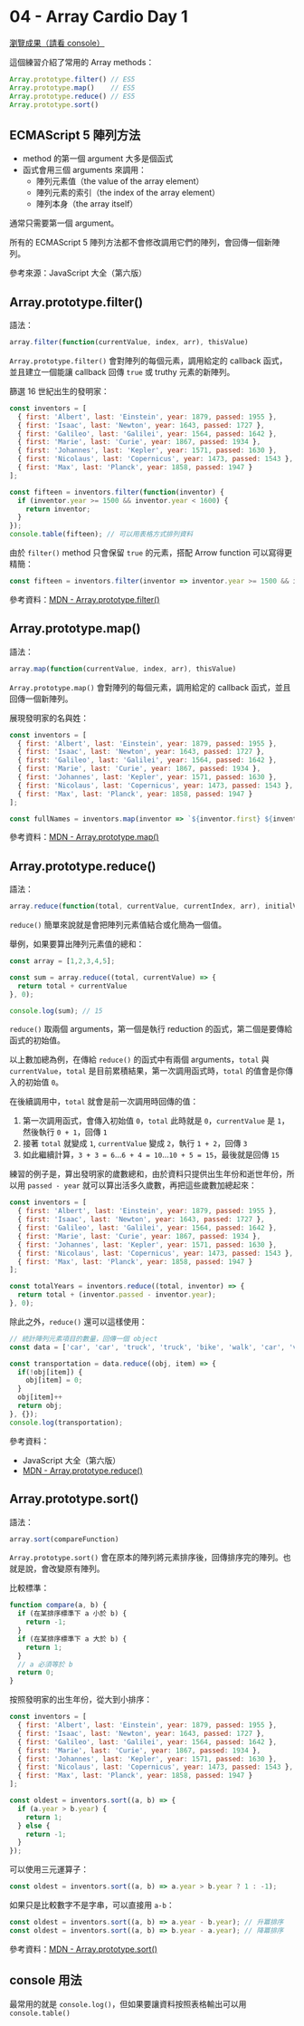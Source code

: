 # 04 - Array Cardio Day 1

[瀏覽成果（請看 console）](https://toumasaya.github.io/JavaScript30/04%20-%20Array%20Cardio%20Day%201/index.html)

這個練習介紹了常用的 Array methods：

```javascript
Array.prototype.filter() // ES5
Array.prototype.map()    // ES5
Array.prototype.reduce() // ES5
Array.prototype.sort()
```

## ECMAScript 5 陣列方法

* method 的第一個 argument 大多是個函式
* 函式會用三個 arguments 來調用：
  * 陣列元素值（the value of the array element）
  * 陣列元素的索引（the index of the array element）
  * 陣列本身（the array itself）

通常只需要第一個 argument。

所有的 ECMAScript 5 陣列方法都不會修改調用它們的陣列，會回傳一個新陣列。

參考來源：JavaScript 大全（第六版）

## Array.prototype.filter()

語法：

```javascript
array.filter(function(currentValue, index, arr), thisValue)
```

`Array.prototype.filter()` 會對陣列的每個元素，調用給定的 callback 函式，並且建立一個能讓 callback 回傳 `true` 或 truthy 元素的新陣列。

篩選 16 世紀出生的發明家：

```javascript
const inventors = [
  { first: 'Albert', last: 'Einstein', year: 1879, passed: 1955 },
  { first: 'Isaac', last: 'Newton', year: 1643, passed: 1727 },
  { first: 'Galileo', last: 'Galilei', year: 1564, passed: 1642 },
  { first: 'Marie', last: 'Curie', year: 1867, passed: 1934 },
  { first: 'Johannes', last: 'Kepler', year: 1571, passed: 1630 },
  { first: 'Nicolaus', last: 'Copernicus', year: 1473, passed: 1543 },
  { first: 'Max', last: 'Planck', year: 1858, passed: 1947 }
];

const fifteen = inventors.filter(function(inventor) {
  if (inventor.year >= 1500 && inventor.year < 1600) {
    return inventor;
  }
});
console.table(fifteen); // 可以用表格方式排列資料
```

由於 `filter()` method 只會保留 `true` 的元素，搭配 Arrow function 可以寫得更精簡：

```javascript
const fifteen = inventors.filter(inventor => inventor.year >= 1500 && inventor.year < 1600)
```

參考資料：[MDN - Array.prototype.filter()](https://developer.mozilla.org/zh-TW/docs/Web/JavaScript/Reference/Global_Objects/Array/filter)

## Array.prototype.map()

語法：

```javascript
array.map(function(currentValue, index, arr), thisValue)
```

`Array.prototype.map()` 會對陣列的每個元素，調用給定的 callback 函式，並且回傳一個新陣列。

展現發明家的名與姓：

```javascript
const inventors = [
  { first: 'Albert', last: 'Einstein', year: 1879, passed: 1955 },
  { first: 'Isaac', last: 'Newton', year: 1643, passed: 1727 },
  { first: 'Galileo', last: 'Galilei', year: 1564, passed: 1642 },
  { first: 'Marie', last: 'Curie', year: 1867, passed: 1934 },
  { first: 'Johannes', last: 'Kepler', year: 1571, passed: 1630 },
  { first: 'Nicolaus', last: 'Copernicus', year: 1473, passed: 1543 },
  { first: 'Max', last: 'Planck', year: 1858, passed: 1947 }
];

const fullNames = inventors.map(inventor => `${inventor.first} ${inventor.last}`);
```

參考資料：[MDN - Array.prototype.map()](https://developer.mozilla.org/en-US/docs/Web/JavaScript/Reference/Global_Objects/Array/map)

## Array.prototype.reduce()

語法：

```javascript
array.reduce(function(total, currentValue, currentIndex, arr), initialValue)
```

`reduce()` 簡單來說就是會把陣列元素值結合或化簡為一個值。

舉例，如果要算出陣列元素值的總和：

```javascript
const array = [1,2,3,4,5];

const sum = array.reduce((total, currentValue) => {
  return total + currentValue
}, 0);

console.log(sum); // 15
```

`reduce()` 取兩個 arguments，第一個是執行 reduction 的函式，第二個是要傳給函式的初始值。

以上數加總為例，在傳給 `reduce()` 的函式中有兩個 arguments，`total` 與 `currentValue`，`total` 是目前累積結果，第一次調用函式時，`total` 的值會是你傳入的初始值 `0`。

在後續調用中，`total` 就會是前一次調用時回傳的值：

1. 第一次調用函式，會傳入初始值 `0`，`total` 此時就是 `0`，`currentValue` 是 `1`，然後執行 `0 + 1`，回傳 `1`
2. 接著 `total` 就變成 `1`, `currentValue` 變成 `2`，執行 `1 + 2`，回傳 `3`
3. 如此繼續計算，`3 + 3 = 6`...`6 + 4 = 10`...`10 + 5 = 15`，最後就是回傳 `15`

練習的例子是，算出發明家的歲數總和，由於資料只提供出生年份和逝世年份，所以用 `passed - year` 就可以算出活多久歲數，再把這些歲數加總起來：

```javascript
const inventors = [
  { first: 'Albert', last: 'Einstein', year: 1879, passed: 1955 },
  { first: 'Isaac', last: 'Newton', year: 1643, passed: 1727 },
  { first: 'Galileo', last: 'Galilei', year: 1564, passed: 1642 },
  { first: 'Marie', last: 'Curie', year: 1867, passed: 1934 },
  { first: 'Johannes', last: 'Kepler', year: 1571, passed: 1630 },
  { first: 'Nicolaus', last: 'Copernicus', year: 1473, passed: 1543 },
  { first: 'Max', last: 'Planck', year: 1858, passed: 1947 }
];

const totalYears = inventors.reduce((total, inventor) => {
  return total + (inventor.passed - inventor.year);
}, 0);
```

除此之外，`reduce()` 還可以這樣使用：

```javascript
// 統計陣列元素項目的數量，回傳一個 object
const data = ['car', 'car', 'truck', 'truck', 'bike', 'walk', 'car', 'van', 'bike', 'walk', 'car', 'van', 'car', 'truck' ];

const transportation = data.reduce((obj, item) => {
  if(!obj[item]) {
    obj[item] = 0;
  }
  obj[item]++
  return obj;
}, {});
console.log(transportation);
```

參考資料：

* JavaScript 大全（第六版）
* [MDN - Array.prototype.reduce()](https://developer.mozilla.org/en-US/docs/Web/JavaScript/Reference/Global_Objects/Array/Reduce)

## Array.prototype.sort()

語法：

```javascript
array.sort(compareFunction)
```

`Array.prototype.sort()` 會在原本的陣列將元素排序後，回傳排序完的陣列。也就是說，會改變原有陣列。

比較標準：

```javascript
function compare(a, b) {
  if (在某排序標準下 a 小於 b) {
    return -1;
  }
  if (在某排序標準下 a 大於 b) {
    return 1;
  }
  // a 必須等於 b
  return 0;
}
```

按照發明家的出生年份，從大到小排序：

```javascript
const inventors = [
  { first: 'Albert', last: 'Einstein', year: 1879, passed: 1955 },
  { first: 'Isaac', last: 'Newton', year: 1643, passed: 1727 },
  { first: 'Galileo', last: 'Galilei', year: 1564, passed: 1642 },
  { first: 'Marie', last: 'Curie', year: 1867, passed: 1934 },
  { first: 'Johannes', last: 'Kepler', year: 1571, passed: 1630 },
  { first: 'Nicolaus', last: 'Copernicus', year: 1473, passed: 1543 },
  { first: 'Max', last: 'Planck', year: 1858, passed: 1947 }
];

const oldest = inventors.sort((a, b) => {
  if (a.year > b.year) {
    return 1;
  } else {
    return -1;
  }
});
```

可以使用三元運算子：

```javascript
const oldest = inventors.sort((a, b) => a.year > b.year ? 1 : -1);
```

如果只是比較數字不是字串，可以直接用 `a-b`：

```javascript
const oldest = inventors.sort((a, b) => a.year - b.year); // 升冪排序
const oldest = inventors.sort((a, b) => b.year - a.year); // 降冪排序
```

參考資料：[MDN - Array.prototype.sort()](https://developer.mozilla.org/zh-TW/docs/Web/JavaScript/Reference/Global_Objects/Array/sort)

## console 用法

最常用的就是 `console.log()`，但如果要讓資料按照表格輸出可以用 `console.table()`
